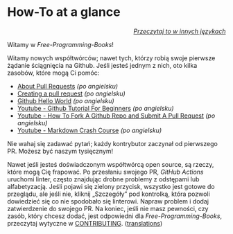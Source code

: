 # How-To at a glance

<div align="right" markdown="1">

*[Przeczytaj to w innych językach](../README.md#translations)*

</div>

Witamy w *Free-Programming-Books*!

Witamy nowych współtwórców; nawet tych, którzy robią swoje pierwsze żądanie ściągnięcia na Github. Jeśli jesteś jednym z nich, oto kilka zasobów, które mogą Ci pomóc:

* [About Pull Requests](https://docs.github.com/en/pull-requests/collaborating-with-pull-requests/proposing-changes-to-your-work-with-pull-requests/about-pull-requests) *(po angielsku)*
* [Creating a pull request](https://docs.github.com/en/pull-requests/collaborating-with-pull-requests/proposing-changes-to-your-work-with-pull-requests/creating-a-pull-request) *(po angielsku)*
* [Github Hello World](https://docs.github.com/en/get-started/quickstart/hello-world) *(po angielsku)*
* [Youtube - Github Tutorial For Beginners](https://www.youtube.com/watch?v=0fKg7e37bQE) *(po angielsku)*
* [Youtube - How To Fork A Github Repo and Submit A Pull Request](https://www.youtube.com/watch?v=G1I3HF4YWEw) *(po angielsku)*
* [Youtube - Markdown Crash Course](https://www.youtube.com/watch?v=HUBNt18RFbo) *(po angielsku)*


Nie wahaj się zadawać pytań; każdy kontrybutor zaczynał od pierwszego PR. Możesz być naszym tysięcznym!

Nawet jeśli jesteś doświadczonym współtwórcą open source, są rzeczy, które mogą Cię frapować. Po przesłaniu swojego PR, *GitHub Actions* uruchomi linter, często znajdując drobne problemy z odstępami lub alfabetyzacją. Jeśli pojawi się zielony przycisk, wszystko jest gotowe do przeglądu, ale jeśli nie, kliknij „Szczegóły” pod kontrolką, która pozwoli dowiedzieć się co nie spodobało się linterowi. Napraw problem i dodaj zatwierdzenie do swojego PR.
Na koniec, jeśli nie masz pewności, czy zasób, który chcesz dodać, jest odpowiedni dla *Free-Programming-Books*, przeczytaj wytyczne w [CONTRIBUTING](CONTRIBUTING-pl.md). ([translations](../README.md#translations))
